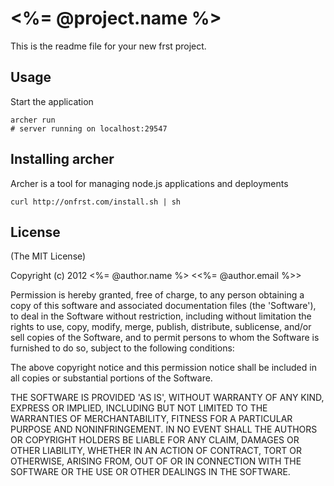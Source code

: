 # <%= @project.name %>

This is the readme file for your new frst project.

## Usage

Start the application

    archer run
    # server running on localhost:29547

## Installing archer

Archer is a tool for managing node.js applications and deployments

    curl http://onfrst.com/install.sh | sh

## License 

(The MIT License)

Copyright (c) 2012 <%= @author.name %> <<%= @author.email %>>

Permission is hereby granted, free of charge, to any person obtaining
a copy of this software and associated documentation files (the
'Software'), to deal in the Software without restriction, including
without limitation the rights to use, copy, modify, merge, publish,
distribute, sublicense, and/or sell copies of the Software, and to
permit persons to whom the Software is furnished to do so, subject to
the following conditions:

The above copyright notice and this permission notice shall be
included in all copies or substantial portions of the Software.

THE SOFTWARE IS PROVIDED 'AS IS', WITHOUT WARRANTY OF ANY KIND,
EXPRESS OR IMPLIED, INCLUDING BUT NOT LIMITED TO THE WARRANTIES OF
MERCHANTABILITY, FITNESS FOR A PARTICULAR PURPOSE AND NONINFRINGEMENT.
IN NO EVENT SHALL THE AUTHORS OR COPYRIGHT HOLDERS BE LIABLE FOR ANY
CLAIM, DAMAGES OR OTHER LIABILITY, WHETHER IN AN ACTION OF CONTRACT,
TORT OR OTHERWISE, ARISING FROM, OUT OF OR IN CONNECTION WITH THE
SOFTWARE OR THE USE OR OTHER DEALINGS IN THE SOFTWARE.
